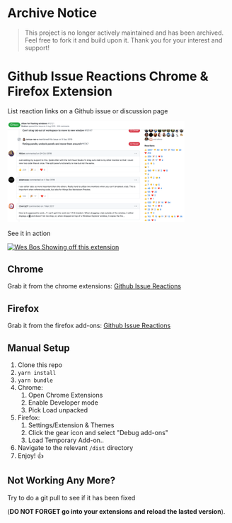 # Archive Notice

> This project is no longer actively maintained and has been archived. Feel free to fork it and build upon it. Thank you for your interest and support!


# Github Issue Reactions Chrome & Firefox Extension
List reaction links on a Github issue or discussion page

<img src="example.png" alt="screenshot example" width="400">

See it in action

[![Wes Bos Showing off this extension](http://img.youtube.com/vi/K4wc818iNDc/0.jpg)](http://www.youtube.com/watch?v=K4wc818iNDc "Video Title")

## Chrome 

Grab it from the chrome extensions: [Github Issue Reactions](https://chrome.google.com/webstore/detail/github-issue-reactions/enekincdenmmbpgkbhflknhaphpajnfd)

## Firefox

Grab it from the firefox add-ons: [Github Issue Reactions](https://addons.mozilla.org/addon/github-issue-reactions/)

## Manual Setup

1. Clone this repo
2. `yarn install`
3. `yarn bundle` 
4. Chrome:
   1. Open Chrome Extensions
   2. Enable Developer mode
   3. Pick Load unpacked
5. Firefox:
   1. Settings/Extension & Themes
   2. Click the gear icon and select "Debug add-ons"
   3. Load Temporary Add-on..
6. Navigate to the relevant `/dist` directory
7. Enjoy! 👍

## Not Working Any More?

Try to do a git pull to see if it has been fixed 

(**DO NOT FORGET go into your extensions and reload the lasted version**).
